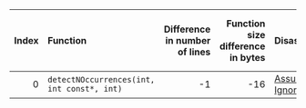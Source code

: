|   Index | Function                                   |   Difference in number of lines |   Function size difference in bytes | Disassembly                                                             |   Number of lines in assumed build | Number of bytes in assumed build   |   Number of lines in ignored build | Number of bytes in ignored build   |
|--------:|:-------------------------------------------|--------------------------------:|------------------------------------:|:------------------------------------------------------------------------|-----------------------------------:|:-----------------------------------|-----------------------------------:|:-----------------------------------|
|       0 | `detectNOccurrences(int, int const*, int)` |                              -1 |                                 -16 | [Assumed](0.assume.s.txt), [Ignored](0.none.s.txt), [Diff](0.diff.html) |                                416 | 4,202,384                          |                                432 | 4,202,384                          |